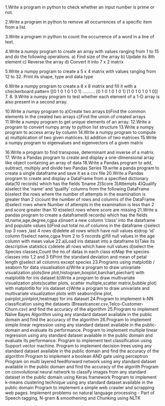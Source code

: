 1.Write a  program in python to check whether an input number is prime or not.

2.Write a program in python to remove all occurrences of a specific item from a list. 

3.Write a program in python to count the occurrence of a word in a line of text.

4.Write a numpy program to create an array with values ranging from 1 to 15 and do the following operations.
a) Find size of the array
b) Update its 8th element
c) Reverse the array
d) Convert it into 7 x 2 matrix

5.Write a numpy program to create a 5 x 4 matrix with values ranging from 12 to 32. Print its shape, type and data type

6.Write a numpy program to create a 8 x 8 matrix and fill it with a checkerboard pattern
[[0 1 0 1 0 1 0 1]
..........
[0 1 0 1 0 1 0 1]
[1 0 1 0 1 0 1 0]]
7.
8.
9.Write a numpy program to test whether each element of a 1-D array is also present in a second array.

10.Write a numpy program to
  a)Create two arrays
  b)Find the common elements in the created two arrays 
  c)Find the union of created arrays
11.Write a numpy program to get unique elements of an array.
12.Write a program to convert numpy array to python list structure
13.Write a numpy program to access array by column
14.Write a numpy program to compute
   a)  multiplication of two given matrices.
   b)  addition of two matrices
15.Write a numpy program to eigenvalues and eigenvectors of a given matrix

16.Write a program to find transpose, determinant and inverse of a matrix.
17. Write a Pandas program to create and display a one-dimensional array like object containing an array of data 
18.Write a Pandas program to add, subtract, multiply and divide two Pandas Series
19.write a panda program to create a single dataframe and save it as a csv file
20.Write a Pandas program to create and display a DataFrame from a specified dictionary data(10 records) which has the fields 1)name 2)Score 3)Attempts 4)Qualify
  a)select the 'name' and ‘qualify’ columns from the following DataFrame
  b)select the rows where the number of attempts in the examination is greater than 2
  c)count the number of rows and columns of the DataFrame
  d)select rows where Number of attempts in the examination is less than 2 and score greater than 10
  e)select rows where score are missing
21.Write a pandas program to create a dataframe(6 records) which has the fields id,name,age,degree,cgpa
  a)insert a new column ‘class’ into the dataframe and populate values
  b)Find out total no.of columns in the dataframe
  c)select top 3 rows ,last 4 rows
  d)delete all rows which have null values
  e)drop ‘id’ column
  f)select name,cgpa from 2 to 5 records
  g)fill null values in the age column with mean value
22.a)Load iris dataset into a dataframe
  b)Take its descriptive statistics
  c)delete all rows which have null values
  d)select the Species classes,Count the no.of datas in each class
  e)Map the species classes into 1,2 and 3
  f)Print the standard deviation and mean of petal length
  g)select all columns except species 
23.Programs using matplotlib /  seaborn for data visualisation
  a)Write a program to draw univariate visualization plots(line plot,histogram,boxplot,barchart,piechart) with matplotlib for iris dataset
  b)Write a program to draw multivariate visualization plots(scatter plots, scatter multiple,scatter matrix,bubble plot) with matplotlib for iris dataset
  c)Write a program to draw univariate and multivariate visualization plots with seaborn(line plot, pairplot,jointplot,heatmap) for iris dataset
24.Program to implement k-NN classification using the datasets (Breastcancer.csv,Telco-Customer-Churn.csv) and find the accuracy of the algorithm
25.Program to implement Naïve Bayes Algorithm using any standard dataset available in the public domain and find the accuracy of the algorithm
26.Program to implement simple linear regression  using any
standard dataset available in the public- domain and evaluate its 
performance.
Program to implement multiple linear regression  using any
standard dataset available in the public domain and evaluate its 
performance.
Program to implement text classification using Support vector machine.
Program to implement decision trees using any standard dataset available in the public domain and find the accuracy of the algorithm
Program to implement a boolean AND gate using perceptron
Program on multi layered feedforward network using any standard dataset available in the public domain and find the accuracy of the algorith
Program on convolutional neural network to classify images from any standard dataset in the public domain using Keras framework
Program to implement k-means clustering technique using any standard dataset available in the public domain
Program to implement a simple web crawler and scrapping web pages.
Implement problems on natural language processing - Part of Speech tagging, N-gram & smoothening and Chunking using NLTK

